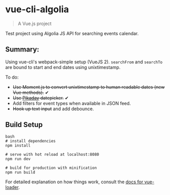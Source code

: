 # vue-cli-algolia

> A Vue.js project

Test project using Algolia JS API for searching events calendar.

## Summary:

Using vue-cli's webpack-simple setup (VueJS 2).
`searchFrom` and `searchTo` are bound to start and end dates using unixtimestamp.

To do:

- ~~Use Moment.js to convert unixtimestamp to human readable dates (new Vue methods).~~ ✔
- ~~Use [Pikaday](https://github.com/dbushell/Pikaday) datepicker.~~ ✔
- Add filters for event types when available in JSON feed.
- ~~Hook up text input~~ and add debounce.

## Build Setup

```
bash
# install dependencies
npm install

# serve with hot reload at localhost:8080
npm run dev

# build for production with minification
npm run build
```

For detailed explanation on how things work, consult the [docs for vue-loader](http://vuejs.github.io/vue-loader).
